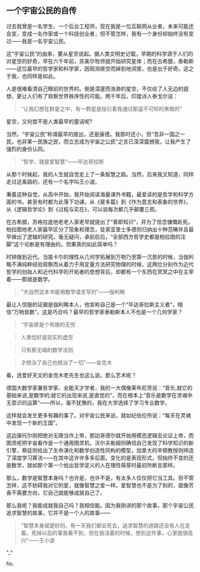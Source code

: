 ## 一个宇宙公民的自传 ##







过去我曾是一名学生、一个后台工程师，现在我是一位互联网从业者，未来可能还会变，变成一名作家或一个科技创业者，但不管怎样，我有一个身份却始终没有变过——我是一名宇宙公民。



这“宇宙公民”的由来，要从星空说起。据人类文明史记载，早期的科学源于人们的对星空的好奇，早在六千年前，苏美尔牧师就开始研究星体；而在古希腊，泰勒斯——这位最早的哲学家和科学家，因观测夜空而掉到地洞里，也是出于好奇。这之于我，也同样是如此。





人是很难看清自己眼前的世界的。倒是深邃而浩渺的星空，不仅给了人无边的遐想，更让人们有了观察世界秩序性的可能。两千年后，印度诗人泰戈尔说：



>“让我幻想在群星之中，有一颗星是指引着我通过那遥不可知的黑暗的”



星空，又何尝不是人类最早的童话呢?



当然，“宇宙公民”称谓最早的提出，还是康德。我那时还小，但“吾非一国之一民，也非某一民族之民，而立志成为宇宙之公民”之言已深深震撼我，让我产生了强烈的身份认同。



>“哲学，就是爱智慧”——毕达哥拉斯



从那个时候起，我的人生就自觉走上了一条智慧之路。当然，后来我又知道，同样走过这条路的，还有一个名字叫王小波。



秉着这种自觉，从高中开始，我开始阅读海量课外书籍，最爱读的是哲学和科学方面的书。甚至有时都为此落下功课。从《斐多篇》到《作为意志和表象的世界》，从《逻辑哲学论》到《过程与实在》，可以说每次都几乎颠覆三观。



在古希腊，苏格拉底他老老人家老早就提出了“善即知识”，并为了信念慷慨赴死。柏拉图他老人家最早区分了现象和理念，徒弟亚里士多德则归纳出十种范畴并且最早做出了逻辑的研究。毫无疑问，承前启后，“全部西方哲学史都是柏拉图的注脚”这个论断是有理由的。但果真的如此简单吗？



时钟拨到近代。当笛卡尔的理性从几何学拓展到万物乃至第一沉思的时候，当伽利略不满纯粹经验观察而从着力于用定量方法研究物理的时候，这两位分别作为近代哲学的创始人和近代科学的开拓者的思想背后，却都有一个东西在冥冥之中在主宰着——那就是数学。



>"大自然这本书是用数学语言写的"——伽利略



最让人信服的证据是伽利略本人，他宣称自己是一个“毕达哥拉斯主义者”，相信“万物皆数”。这是巧合吗？最早的哲学家泰勒斯本人不也是一个几何学家？



>“宇宙原是个有限的无穷

>

>人类恰好是现实的虚空

>

>只有那无端的数学法则

>

>才统治了自己也统治了一切”——金克木



看，连爱好天文的金克木老先生也这么说。那么艺术呢？

德国大数学家兼哲学家、全能天才学者，我的一大偶像莱布尼茨说：“音乐,就它的基础来说,是数学的;就它的出现来说,是直觉的”，而在根本上“音乐是数学在灵魂中无意识的运算”——所以，毫不犹豫的，我在大学选择了学习专业数学。



这样就会发生更多有趣的事了。对宇宙公民来说，就如纪伯伦所说：“每天在灵魂中发现一个新的王国”。



这边康托尔刚把绝对无限当作上帝，那边哥德尔就开始用模态逻辑去论证上帝，而图灵呢把宇宙看作是一个通用图灵机，沃尔夫勒姆则确信自己发现了科学知识的新引擎，蔡廷则给出了生命演化和数学创造性同构的模型，加拿大的辛顿教授则缔造了深度学习算法——在其中这许许多多后面，变化的是表现形式，但始终不变的还是数学，就如那个第一个给出哲学定义的人在理性萌芽时最初所断言那样。



那么，数学是智慧本身吗？也许是，也许不是，有太多人仅仅把它当工具。但不管怎样，这不妨碍我对它的爱，就像智慧之爱一样。爱智慧也不是为了别的，就像芳香不需要方向，它自己就能够成就自己了。



那么我呢？我能成就我自己吗？我相信能。因为我刚讲的那个故事，那个宇宙公民追求智慧的故事，它并不是一个人的故事——

>"智慧本身就是好的。有一天我们都会死去，追求智慧的道路还会有人在走着。死掉以后的事我看不到，但在我活着的时候，想到这件事，心里就很高兴"——王小波



^_^



fin. 
